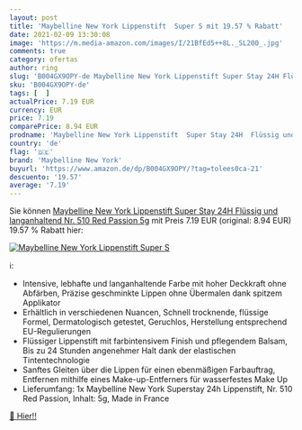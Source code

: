 ```yaml
---
layout: post
title: 'Maybelline New York Lippenstift  Super S mit 19.57 % Rabatt'
date: 2021-02-09 13:30:08
image: 'https://m.media-amazon.com/images/I/21BfEd5++8L._SL200_.jpg'
comments: true
category: ofertas
author: ring
slug: 'B004GX9OPY-de Maybelline New York Lippenstift Super Stay 24H Flüssig und...'
sku: 'B004GX9OPY-de'
tags: [  ]
actualPrice: 7.19 EUR
currency: EUR
price: 7.19
comparePrice: 8.94 EUR
prodname: 'Maybelline New York Lippenstift  Super Stay 24H  Flüssig und langanhaltend  Nr. 510 Red Passion  5g'
country: 'de'
flag: '🇩🇪'
brand: 'Maybelline New York'
buyurl: 'https://www.amazon.de/dp/B004GX9OPY/?tag=tolees0ca-21'
descuento: '19.57'
average: '7.19'
---
```


Sie können [Maybelline New York Lippenstift  Super Stay 24H  Flüssig und langanhaltend  Nr. 510 Red Passion  5g](https://www.amazon.de/dp/B004GX9OPY/?tag=tolees0ca-21) mit Preis 7.19 EUR (original: 8.94 EUR) 19.57 % Rabatt hier:

[![Maybelline New York Lippenstift  Super S](https://m.media-amazon.com/images/I/21BfEd5++8L._SL200_.jpg)](https://www.amazon.de/dp/B004GX9OPY/?tag=tolees0ca-21)

ℹ️:

- Intensive, lebhafte und langanhaltende Farbe mit hoher Deckkraft ohne Abfärben, Präzise geschminkte Lippen ohne Übermalen dank spitzem Applikator
- Erhältlich in verschiedenen Nuancen, Schnell trocknende, flüssige Formel, Dermatologisch getestet, Geruchlos, Herstellung entsprechend EU-Regulierungen
- Flüssiger Lippenstift mit farbintensivem Finish und pflegendem Balsam, Bis zu 24 Stunden angenehmer Halt dank der elastischen Tintentechnologie
- Sanftes Gleiten über die Lippen für einen ebenmäßigen Farbauftrag, Entfernen mithilfe eines Make-up-Entferners für wasserfestes Make Up
- Lieferumfang: 1x Maybelline New York Superstay 24h Lippenstift, Nr. 510 Red Passion, Inhalt: 5g, Made in France

[🛒 Hier!!](https://www.amazon.de/dp/B004GX9OPY/?tag=tolees0ca-21)
